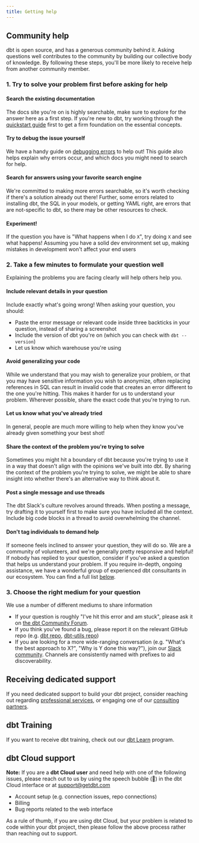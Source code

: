 ```yaml
---
title: Getting help
---
```

## Community help
dbt is open source, and has a generous community behind it. Asking questions well contributes to the community by building our collective body of knowledge. By following these steps, you'll be more likely to receive help from another community member.

### 1. Try to solve your problem first before asking for help

#### Search the existing documentation
The docs site you're on is highly searchable, make sure to explore for the answer here as a first step. If you're new to dbt, try working through the [quickstart guide](/guides) first to get a firm foundation on the essential concepts.
#### Try to debug the issue yourself
We have a handy guide on [debugging errors](/best-practices/debugging-errors) to help out! This guide also helps explain why errors occur, and which docs you might need to search for help.

#### Search for answers using your favorite search engine
We're committed to making more errors searchable, so it's worth checking if there's a solution already out there! Further, some errors related to installing dbt, the SQL in your models, or getting YAML right, are errors that are not-specific to dbt, so there may be other resources to check.

#### Experiment!
If the question you have is "What happens when I do `X`", try doing `X` and see what happens! Assuming you have a solid dev environment set up, making mistakes in development won't affect your end users

### 2. Take a few minutes to formulate your question well
Explaining the problems you are facing clearly will help others help you.

#### Include relevant details in your question
Include exactly what's going wrong! When asking your question, you should:
* Paste the error message or relevant code inside three backticks in your question, instead of sharing a screenshot
* Include the version of dbt you're on (which you can check with `dbt --version`)
* Let us know which warehouse you're using

#### Avoid generalizing your code
While we understand that you may wish to generalize your problem, or that you may have sensitive information you wish to anonymize, often replacing references in SQL can result in invalid code that creates an error different to the one you're hitting. This makes it harder for us to understand your problem. Wherever possible, share the exact code that you're trying to run.

#### Let us know what you've already tried
In general, people are much more willing to help when they know you've already given something your best shot!

#### Share the context of the problem you're trying to solve
Sometimes you might hit a boundary of dbt because you're trying to use it in a way that doesn't align with the opinions we've built into dbt. By sharing the context of the problem you're trying to solve, we might be able to share insight into whether there's an alternative way to think about it.

#### Post a single message and use threads
The dbt Slack's culture revolves around threads. When posting a message, try drafting it to yourself first to make sure you have included all the context. Include big code blocks in a thread to avoid overwhelming the channel. 

#### Don't tag individuals to demand help
If someone feels inclined to answer your question, they will do so. We are a community of volunteers, and we're generally pretty responsive and helpful! If nobody has replied to your question, consider if you've asked a question that helps us understand your problem. If you require in-depth, ongoing assistance, we have a wonderful group of experienced dbt consultants in our ecosystem. You can find a full list [below](#receiving-dedicated-support).


### 3. Choose the right medium for your question
We use a number of different mediums to share information
- If your question is roughly "I've hit this error and am stuck", please ask it on [the dbt Community Forum](https://discourse.getdbt.com).
- If you think you've found a bug, please report it on the relevant GitHub repo (e.g. [dbt repo](https://github.com/dbt-labs/dbt), [dbt-utils repo](https://github.com/dbt-labs/dbt-utils))
- If you are looking for a more wide-ranging conversation (e.g. "What's the best approach to X?", "Why is Y done this way?"), join our [Slack community](https://getdbt.com/community). Channels are consistently named with prefixes to aid discoverability. 

## Receiving dedicated support
If you need dedicated support to build your dbt project, consider reaching out regarding [professional services](https://www.getdbt.com/contact/), or engaging one of our [consulting partners](https://partners.getdbt.com/english/directory/).

## dbt Training
If you want to receive dbt training, check out our [dbt Learn](https://learn.getdbt.com/) program.

## dbt Cloud support
**Note:** If you are a **dbt Cloud user** and need help with one of the following issues, please reach out to us by using the speech bubble (💬) in the dbt Cloud interface or at support@getdbt.com
- Account setup (e.g. connection issues, repo connections)
- Billing
- Bug reports related to the web interface

As a rule of thumb, if you are using dbt Cloud, but your problem is related to code within your dbt project, then please follow the above process rather than reaching out to support.
